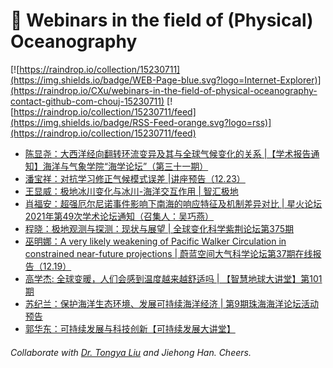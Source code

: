 # 🌊 Webinars in the field of (Physical) Oceanography

[![https://raindrop.io/collection/15230711](https://img.shields.io/badge/WEB-Page-blue.svg?logo=Internet-Explorer)](https://raindrop.io/CXu/webinars-in-the-field-of-physical-oceanography-contact-github-com-chouj-15230711) [![https://raindrop.io/collection/15230711/feed](https://img.shields.io/badge/RSS-Feed-orange.svg?logo=rss)](https://raindrop.io/collection/15230711/feed)

<!-- BLOG-POST-LIST:START -->
- [陈显尧：大西洋经向翻转环流变异及其与全球气候变化的关系 |【学术报告通知】海洋与气象学院“海学论坛”（第三十一期）](https://mp.weixin.qq.com/s/NiaSrnhuW1znin1VoYk62A)
- [潘宝祥：对抗学习修正气候模式误差 |讲座预告（12.23）](https://mp.weixin.qq.com/s/imnUAUHZnw4QV768XViv9Q)
- [王显威：极地冰川变化与冰川-海洋交互作用 | 智汇极地](https://mp.weixin.qq.com/s/W01Ar7WK_GDp0bDYLi7LLQ)
- [肖福安：超强厄尔尼诺事件影响下南海的响应特征及机制差异对比 | 星火论坛2021年第49次学术论坛通知（召集人：吴巧燕）](https://mp.weixin.qq.com/s/oO93Dq0jjQRGw9Nf9HY29w)
- [程晓：极地观测与探测：现状与展望 | 全球变化科学紫荆论坛第375期](https://mp.weixin.qq.com/s/gXct9gSOw0owk0OndVBCeg)
- [巫明娜：A very likely weakening of Pacific Walker Circulation in constrained near-future projections | 蔚蓝空间大气科学论坛第37期在线报告（12.19）](https://mp.weixin.qq.com/s/SBVVU0xIiqO00eXZa4o4sQ)
- [高学杰: 全球变暖，人们会感到温度越来越舒适吗 | 【智慧地球大讲堂】第101期](https://mp.weixin.qq.com/s/WogRK8zW2ZMvF3X0RiS0GA)
- [苏纪兰：保护海洋生态环境、发展可持续海洋经济 | 第9期珠海海洋论坛活动预告](https://mp.weixin.qq.com/s/V0rDQMo8FzkFnOCL-Q4JXQ)
- [郭华东：可持续发展与科技创新【可持续发展大讲堂】](https://mp.weixin.qq.com/s/hpQ6peGoSMkf1l-8NumZ2A)
<!-- BLOG-POST-LIST:END -->

###### Collaborate with [Dr. Tongya Liu](https://liutongya.github.io/) and Jiehong Han. Cheers.
